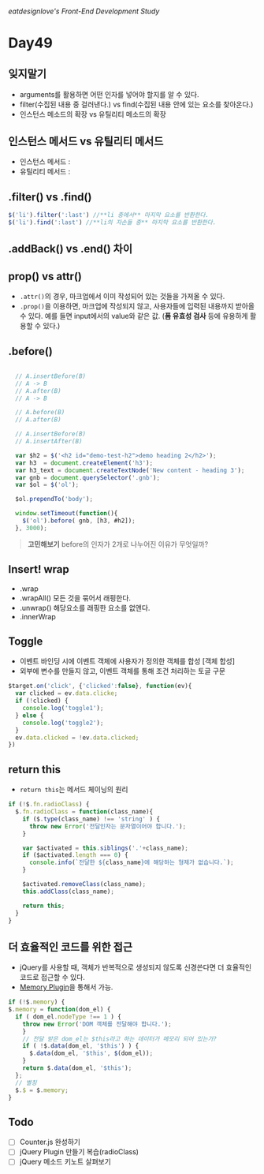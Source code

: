 ###### eatdesignlove's Front-End Development Study

# Day49

## 잊지말기

- arguments를 활용하면 어떤 인자를 넣어야 할지를 알 수 있다.
- filter(수집된 내용 중 걸러낸다.) vs find(수집된 내용 안에 있는 요소를 찾아온다.)
- 인스턴스 메소드의 확장 vs 유틸리티 메소드의 확장

## 인스턴스 메서드 vs 유틸리티 메서드

- 인스턴스 메서드 : 
- 유틸리티 메서드 : 


## .filter() vs .find()

```js
$('li').filter(':last') //**li 중에서** 마지막 요소를 반환한다.
$('li').find(':last') //**li의 자손들 중** 마지막 요소를 반환한다.
```

## .addBack() vs .end() 차이

## prop() vs attr()
- `.attr()`의 경우, 마크업에서 이미 작성되어 있는 것들을 가져올 수 있다.
- `.prop()`을 이용하면, 마크업에 작성되지 않고, 사용자들에 입력된 내용까지 받아올 수 있다. 예를 들면 input에서의 value와 같은 값. (**폼 유효성 검사** 등에 유용하게 활용할 수 있다.)


## .before()

```js

  // A.insertBefore(B)
  // A -> B
  // A.after(B)
  // A -> B

  // A.before(B)
  // A.after(B)

  // A.insertBefore(B)
  // A.insertAfter(B)

```


```js
  var $h2 = $('<h2 id="demo-test-h2">demo heading 2</h2>');
  var h3  = document.createElement('h3');
  var h3_text = document.createTextNode('New content - heading 3');
  var gnb = document.querySelector('.gnb');
  var $ol = $('ol');

  $ol.prependTo('body');

  window.setTimeout(function(){
    $('ol').before( gnb, [h3, #h2]); 
  }, 3000);

```

>**고민해보기** before의 인자가 2개로 나누어진 이유가 무엇일까?


## Insert! wrap
- .wrap
- .wrapAll() 모든 것을 묶어서 래핑한다.
- .unwrap() 해당요소를 래핑한 요소를 없앤다. 
- .innerWrap

## Toggle

- 이벤트 바인딩 시에 이벤트 객체에 사용자가 정의한 객체를 합성 [객체 합성] 
- 외부에 변수를 만들지 않고, 이벤트 객체를 통해 조건 처리하는 토글 구문

```js
$target.on('click', {'clicked':false}, function(ev){
  var clicked = ev.data.clicke;
  if (!clicked) {
    console.log('toggle1');
  } else {
    console.log('toggle2');
  }
  ev.data.clicked = !ev.data.clicked;
})
```

## return this
- `return this`는  메서드 체이닝의 원리

```js
if (!$.fn.radioClass) {
  $.fn.radioClass = function(class_name){
    if ($.type(class_name) !== 'string' ) {
      throw new Error('전달인자는 문자열이어야 합니다.');
    }

    var $activated = this.siblings('.'+class_name);
    if ($activated.length === 0) {
      console.info(`전달한 ${class_name}에 해당하는 형제가 없습니다.`);
    }

    $activated.removeClass(class_name);
    this.addClass(class_name);

    return this;
  }
}
```

## 더 효율적인 코드를 위한 접근

- jQuery를 사용할 때, 객체가 반복적으로 생성되지 않도록 신경쓴다면 더 효율적인 코드로 접근할 수 있다.
- [Memory Plugin](https://github.com/yamoo9/FDS/blob/master/Lecture/DAY40/plugins/memory/jquery.memory.js)을 통해서 가능.


```js
if (!$.memory) {
$.memory = function(dom_el) {
  if ( dom_el.nodeType !== 1 ) {
    throw new Error('DOM 객체를 전달해야 합니다.');
    }
    // 전달 받은 dom_el는 $this라고 하는 데이터가 메모리 되어 있는가?
    if ( !$.data(dom_el, '$this') ) {
      $.data(dom_el, '$this', $(dom_el));
    }
    return $.data(dom_el, '$this');
  };
  // 별칭
  $.$ = $.memory;
}

```


## Todo
- [ ] Counter.js 완성하기
- [ ] jQuery Plugin 만들기 복습(radioClass)
- [ ] jQuery 메소드 키노트 살펴보기
